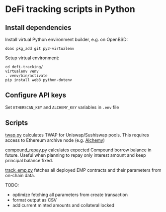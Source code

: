 # DeFi tracking scripts in Python

## Install dependencies

Install virtual Python environment builder, e.g. on OpenBSD:

```
doas pkg_add git py3-virtualenv
```

Setup virtual environment:

```
cd defi-tracking/
virtualenv venv
. venv/bin/activate
pip install web3 python-dotenv
```

## Configure API keys

Set `ETHERSCAN_KEY` and `ALCHEMY_KEY` variables in `.env` file

## Scripts

[twap.py](./twap.py) calculates TWAP for Uniswap/Sushiswap pools. This requires access to Ethereum archive node (e.g. [Alchemy](https://www.alchemyapi.io/))

[compound_repay.py](./compound_repay.py) calculates expected Compound borrow balance in future. Useful when planning to repay only interest amount and keep principal balance fixed.

[track_emp.py](./track_emp.py) fetches all deployed EMP contracts and their parameters from on-chain data.

TODO:

* optimize fetching all parameters from create transaction
* format output as CSV
* add current minted amounts and collateral locked
